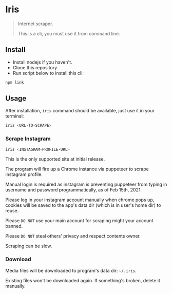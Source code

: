 # Iris

> Internet scraper.
> 
> This is a cli, you must use it from command line.

## Install

- Install nodejs if you haven't.
- Clone this repository.
- Run script below to install this cli:

```bash
npm link
```

## Usage

After installation, `iris` command should be available, just use it in your terminal:

```bash
iris <URL-TO-SCRAPE>
```

### Scrape Instagram

```bash
iris <INSTAGRAM-PROFILE-URL>
```

This is the only supported site at initial release.

The program will fire up a Chrome instance via puppeteer to scrape instagram profile.

Manual login is required as instagram is preventing puppeteer from typing in username and password programmatically, as of Feb 15th, 2021. 

Please log in your instagram account manually when chrome pops up, cookies will be saved to the app's data dir (which is in user's home dir) to reuse.

Please `DO NOT` use your main account for scraping might your account banned.

Please `DO NOT` steal others' privacy and respect contents owner.

Scraping can be slow.

### Download

Media files will be downloaded to program's data dir: `~/.iris`.

Existing files won't be downloaded again. If something's broken, delete it manually.


